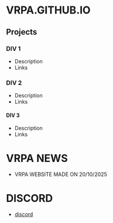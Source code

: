 # VRPA.GITHUB.IO

## Projects
### DIV 1
- Description
- Links

### DIV 2
- Description
- Links

#### DIV 3
- Description
- Links

# VRPA NEWS
- VRPA WEBSITE MADE ON 20/10/2025

# DISCORD

- [discord](https://discord.gg/SV63XuSTYN)
